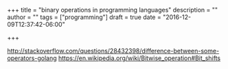 +++
title = "binary operations in programming languages"
description = ""
author = ""
tags = ["programming"]
draft = true
date = "2016-12-09T12:37:42-06:00"

+++

http://stackoverflow.com/questions/28432398/difference-between-some-operators-golang
https://en.wikipedia.org/wiki/Bitwise_operation#Bit_shifts
